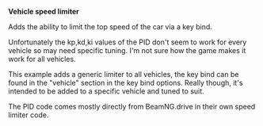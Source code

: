 **Vehicle speed limiter**

Adds the ability to limit the top speed of the car via a key bind.

Unfortunately the kp,kd,ki values of the PID don't seem to work for every vehicle so may need specific tuning. I'm not sure how the game makes it work for all vehicles. 

This example adds a generic limiter to all vehicles, the key bind can be found in the "vehicle" section in the key bind options. Really though, it's intended to be added to a specific vehicle and tuned to suit.

The PID code comes mostly directly from BeamNG.drive in their own speed limiter code.